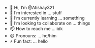 - 👋 Hi, I’m @Atishay321
- 👀 I’m interested in ... stuff 
- 🌱 I’m currently learning ... something
- 💞️ I’m looking to collaborate on ... things
- 📫 How to reach me ... idk
- 😄 Pronouns: ... he/him
- ⚡ Fun fact: ... hello

<!---
Atishay321/Atishay321 is a ✨ special ✨ repository because its `README.md` (this file) appears on your GitHub profile.
You can click the Preview link to take a look at your changes.
--->
